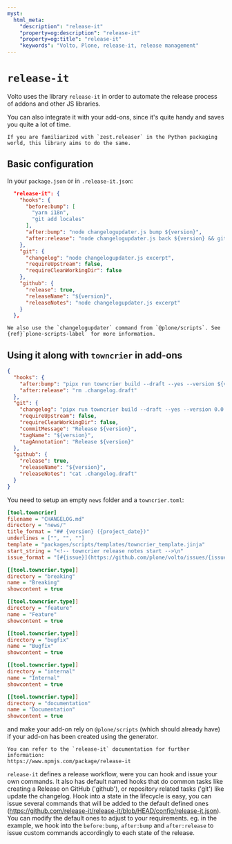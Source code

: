 ```yaml
---
myst:
  html_meta:
    "description": "release-it"
    "property=og:description": "release-it"
    "property=og:title": "release-it"
    "keywords": "Volto, Plone, release-it, release management"
---
```


# `release-it`

Volto uses the library `release-it` in order to automate the release process of addons and other JS libraries.

You can also integrate it with your add-ons, since it's quite handy and saves you quite a lot of time.

```{note}
If you are familiarized with `zest.releaser` in the Python packaging world, this library aims to do the same.
```

## Basic configuration

In your `package.json` or in `.release-it.json`:

```json
  "release-it": {
    "hooks": {
      "before:bump": [
        "yarn i18n",
        "git add locales"
      ],
      "after:bump": "node changelogupdater.js bump ${version}",
      "after:release": "node changelogupdater.js back ${version} && git commit -am 'Back to development' && git push"
    },
    "git": {
      "changelog": "node changelogupdater.js excerpt",
      "requireUpstream": false,
      "requireCleanWorkingDir": false
    },
    "github": {
      "release": true,
      "releaseName": "${version}",
      "releaseNotes": "node changelogupdater.js excerpt"
    }
  },
```

```{note}
We also use the `changelogupdater` command from `@plone/scripts`. See {ref}`plone-scripts-label` for more information.
```

## Using it along with `towncrier` in add-ons

```json
{
  "hooks": {
    "after:bump": "pipx run towncrier build --draft --yes --version ${version} > .changelog.draft && pipx run towncrier build --yes --version ${version}",
    "after:release": "rm .changelog.draft"
  },
  "git": {
    "changelog": "pipx run towncrier build --draft --yes --version 0.0.0",
    "requireUpstream": false,
    "requireCleanWorkingDir": false,
    "commitMessage": "Release ${version}",
    "tagName": "${version}",
    "tagAnnotation": "Release ${version}"
  },
  "github": {
    "release": true,
    "releaseName": "${version}",
    "releaseNotes": "cat .changelog.draft"
  }
}
```

You need to setup an empty `news` folder and a `towncrier.toml`:

```ini
[tool.towncrier]
filename = "CHANGELOG.md"
directory = "news/"
title_format = "## {version} ({project_date})"
underlines = ["", "", ""]
template = "packages/scripts/templates/towncrier_template.jinja"
start_string = "<!-- towncrier release notes start -->\n"
issue_format = "[#{issue}](https://github.com/plone/volto/issues/{issue})"

[[tool.towncrier.type]]
directory = "breaking"
name = "Breaking"
showcontent = true

[[tool.towncrier.type]]
directory = "feature"
name = "Feature"
showcontent = true

[[tool.towncrier.type]]
directory = "bugfix"
name = "Bugfix"
showcontent = true

[[tool.towncrier.type]]
directory = "internal"
name = "Internal"
showcontent = true

[[tool.towncrier.type]]
directory = "documentation"
name = "Documentation"
showcontent = true
```

and make your add-on rely on `@plone/scripts` (which should already have) if your add-on has been created using the generator.

```{note}
You can refer to the `release-it` documentation for further information:
https://www.npmjs.com/package/release-it
```

`release-it` defines a release workflow, were you can hook and issue your own commands.
It also has default named hooks that do common tasks like creating a Release on GitHub ('github'), or repository related tasks ('git') like update the changelog.
Hook into a state in the lifecycle is easy, you can issue several commands that will be added to the default defined ones (https://github.com/release-it/release-it/blob/HEAD/config/release-it.json).
You can modify the default ones to adjust to your requirements.
eg. in the example, we hook into the `before:bump`, `after:bump` and `after:release` to issue custom commands accordingly to each state of the release.
